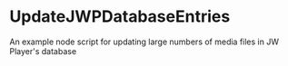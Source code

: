 # UpdateJWPDatabaseEntries
An example node script for updating large numbers of media files in JW Player's database
